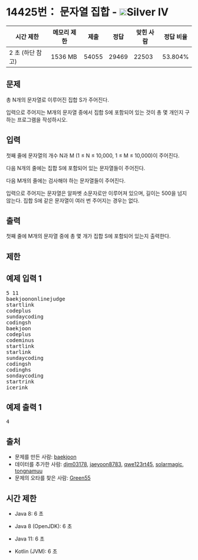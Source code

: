 # 14425번： 문자열 집합 - <img src="https://static.solved.ac/tier_small/7.svg" style="height:20px" />Silver IV


| 시간 제한 | 메모리 제한 | 제출 | 정답 | 맞힌 사람 | 정답 비율 |
| --- | --- | --- | --- | --- | --- |
| 2 초  (하단 참고) | 1536 MB | 54055 | 29469 | 22503 | 53.804% |


## 문제


총 N개의 문자열로 이루어진 집합 S가 주어진다.

입력으로 주어지는 M개의 문자열 중에서 집합 S에 포함되어 있는 것이 총 몇 개인지 구하는 프로그램을 작성하시오.




## 입력


첫째 줄에 문자열의 개수 N과 M (1 ≤ N ≤ 10,000, 1 ≤ M ≤ 10,000)이 주어진다.

다음 N개의 줄에는 집합 S에 포함되어 있는 문자열들이 주어진다.

다음 M개의 줄에는 검사해야 하는 문자열들이 주어진다.

입력으로 주어지는 문자열은 알파벳 소문자로만 이루어져 있으며, 길이는 500을 넘지 않는다. 집합 S에 같은 문자열이 여러 번 주어지는 경우는 없다.




## 출력


첫째 줄에 M개의 문자열 중에 총 몇 개가 집합 S에 포함되어 있는지 출력한다.




## 제한




## 예제 입력 1


<pre>5 11
baekjoononlinejudge
startlink
codeplus
sundaycoding
codingsh
baekjoon
codeplus
codeminus
startlink
starlink
sundaycoding
codingsh
codinghs
sondaycoding
startrink
icerink
</pre>


## 예제 출력 1


<pre>4
</pre>






## 출처


- 문제를 만든 사람: [baekjoon](/user/baekjoon)
- 데이터를 추가한 사람: [djm03178](/user/djm03178), [jaeyoon8783](/user/jaeyoon8783), [qwe123rt45](/user/qwe123rt45), [solarmagic](/user/solarmagic), [tongnamuu](/user/tongnamuu)
- 문제의 오타를 찾은 사람: [Green55](/user/Green55)



## 시간 제한


- Java 8: 6 초

- Java 8 (OpenJDK): 6 초

- Java 11: 6 초

- Kotlin (JVM): 6 초





